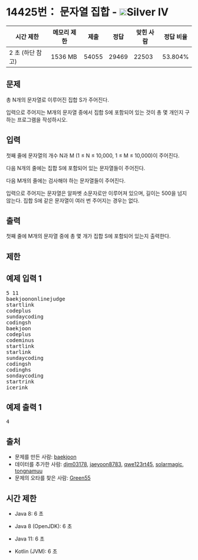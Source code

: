 # 14425번： 문자열 집합 - <img src="https://static.solved.ac/tier_small/7.svg" style="height:20px" />Silver IV


| 시간 제한 | 메모리 제한 | 제출 | 정답 | 맞힌 사람 | 정답 비율 |
| --- | --- | --- | --- | --- | --- |
| 2 초  (하단 참고) | 1536 MB | 54055 | 29469 | 22503 | 53.804% |


## 문제


총 N개의 문자열로 이루어진 집합 S가 주어진다.

입력으로 주어지는 M개의 문자열 중에서 집합 S에 포함되어 있는 것이 총 몇 개인지 구하는 프로그램을 작성하시오.




## 입력


첫째 줄에 문자열의 개수 N과 M (1 ≤ N ≤ 10,000, 1 ≤ M ≤ 10,000)이 주어진다.

다음 N개의 줄에는 집합 S에 포함되어 있는 문자열들이 주어진다.

다음 M개의 줄에는 검사해야 하는 문자열들이 주어진다.

입력으로 주어지는 문자열은 알파벳 소문자로만 이루어져 있으며, 길이는 500을 넘지 않는다. 집합 S에 같은 문자열이 여러 번 주어지는 경우는 없다.




## 출력


첫째 줄에 M개의 문자열 중에 총 몇 개가 집합 S에 포함되어 있는지 출력한다.




## 제한




## 예제 입력 1


<pre>5 11
baekjoononlinejudge
startlink
codeplus
sundaycoding
codingsh
baekjoon
codeplus
codeminus
startlink
starlink
sundaycoding
codingsh
codinghs
sondaycoding
startrink
icerink
</pre>


## 예제 출력 1


<pre>4
</pre>






## 출처


- 문제를 만든 사람: [baekjoon](/user/baekjoon)
- 데이터를 추가한 사람: [djm03178](/user/djm03178), [jaeyoon8783](/user/jaeyoon8783), [qwe123rt45](/user/qwe123rt45), [solarmagic](/user/solarmagic), [tongnamuu](/user/tongnamuu)
- 문제의 오타를 찾은 사람: [Green55](/user/Green55)



## 시간 제한


- Java 8: 6 초

- Java 8 (OpenJDK): 6 초

- Java 11: 6 초

- Kotlin (JVM): 6 초





